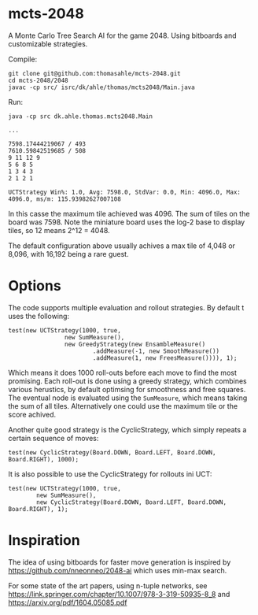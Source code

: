 mcts-2048
=========

A Monte Carlo Tree Search AI for the game 2048.
Using bitboards and customizable strategies.

Compile:

    git clone git@github.com:thomasahle/mcts-2048.git
    cd mcts-2048/2048
    javac -cp src/ isrc/dk/ahle/thomas/mcts2048/Main.java
    
Run:

    java -cp src dk.ahle.thomas.mcts2048.Main

    ...

    7598.17444219067 / 493
    7610.59842519685 / 508
    9 11 12 9
    5 6 8 5
    1 3 4 3
    2 1 2 1
    
    UCTStrategy Win%: 1.0, Avg: 7598.0, StdVar: 0.0, Min: 4096.0, Max: 4096.0, ms/m: 115.93982627007108

In this casse the maximum tile achieved was 4096.
The sum of tiles on the board was 7598.
Note the miniature board uses the log-2 base to display tiles, so 12 means 2^12 = 4048.

The default configuration above usually achives a max tile of 4,048 or 8,096, with 16,192 being a rare guest.

Options
=======

The code supports multiple evaluation and rollout strategies.
By default t uses the following:

    test(new UCTStrategy(1000, true,
                    new SumMeasure(),
                    new GreedyStrategy(new EnsambleMeasure()
                            .addMeasure(-1, new SmoothMeasure())
                            .addMeasure(1, new FreesMeasure()))), 1);

Which means it does 1000 roll-outs before each move to find the most promising.
Each roll-out is done using a greedy strategy, which combines various herustics, by default optimsing for smoothness and free squares.
The eventual node is evaluated using the `SumMeasure`, which means taking the sum of all tiles.
Alternatively one could use the maximum tile or the score achived.

Another quite good strategy is the CyclicStrategy, which simply repeats a certain sequence of moves:

    test(new CyclicStrategy(Board.DOWN, Board.LEFT, Board.DOWN, Board.RIGHT), 1000);
        
It is also possible to use the CyclicStrategy for rollouts ini UCT:

    test(new UCTStrategy(1000, true,
            new SumMeasure(),
            new CyclicStrategy(Board.DOWN, Board.LEFT, Board.DOWN, Board.RIGHT), 1);

Inspiration
===========

The idea of using bitboards for faster move generation is inspired by https://github.com/nneonneo/2048-ai which uses min-max search.

For some state of the art papers, using n-tuple networks, see https://link.springer.com/chapter/10.1007/978-3-319-50935-8_8 and https://arxiv.org/pdf/1604.05085.pdf
